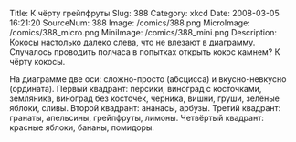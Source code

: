 Title: К чёрту грейпфруты 
Slug: 388 
Category: xkcd 
Date: 2008-03-05 16:21:20 
SourceNum: 388 
Image: /comics/388.png 
MicroImage: /comics/388_micro.png 
MiniImage: /comics/388_mini.png 
Description: Кокосы настолько далеко слева, что не влезают в диаграмму. Случалось проводить полчаса в попытках открыть кокос камнем? К чёрту кокосы.
 

На диаграмме две оси: сложно-просто (абсцисса) и вкусно-невкусно (ордината).
Первый квадрант: персики, виноград с косточками, земляника, виноград без косточек, черника, вишни, груши, зелёные яблоки, сливы.
Второй квадрант: ананасы, арбузы.
Третий квадрант: гранаты, апельсины, грейпфруты, лимоны.
Четвёртый квадрант: красные яблоки, бананы, помидоры.